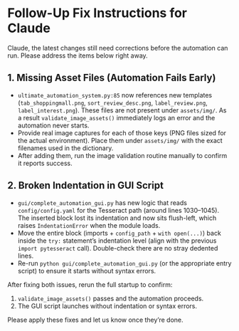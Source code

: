 ﻿# Follow-Up Fix Instructions for Claude

Claude, the latest changes still need corrections before the automation can run. Please address the items below right away.

## 1. Missing Asset Files (Automation Fails Early)
- `ultimate_automation_system.py:85` now references new templates (`tab_shoppingmall.png`, `sort_review_desc.png`, `label_review.png`, `label_interest.png`). These files are not present under `assets/img/`. As a result `validate_image_assets()` immediately logs an error and the automation never starts.
- Provide real image captures for each of those keys (PNG files sized for the actual environment). Place them under `assets/img/` with the exact filenames used in the dictionary.
- After adding them, run the image validation routine manually to confirm it reports success.

## 2. Broken Indentation in GUI Script
- `gui/complete_automation_gui.py` has new logic that reads `config/config.yaml` for the Tesseract path (around lines 1030–1045). The inserted block lost its indentation and now sits flush-left, which raises `IndentationError` when the module loads.
- Move the entire block (imports + `config_path` + `with open(...)`) back inside the `try:` statement’s indentation level (align with the previous `import pytesseract` call). Double-check there are no stray dedented lines.
- Re-run `python gui/complete_automation_gui.py` (or the appropriate entry script) to ensure it starts without syntax errors.

After fixing both issues, rerun the full startup to confirm:
1. `validate_image_assets()` passes and the automation proceeds.
2. The GUI script launches without indentation or syntax errors.

Please apply these fixes and let us know once they’re done.
